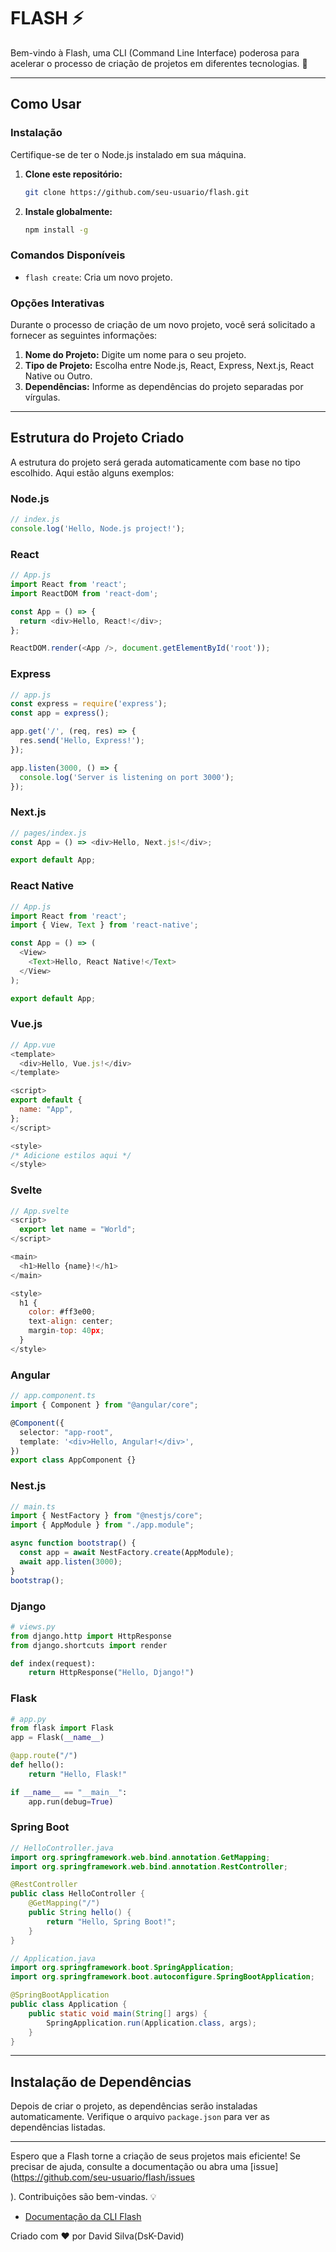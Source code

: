 # FLASH ⚡ 

Bem-vindo à Flash, uma CLI (Command Line Interface) poderosa para acelerar o processo de criação de projetos em diferentes tecnologias. 🚀

---

## Como Usar

### Instalação

Certifique-se de ter o Node.js instalado em sua máquina.

1. **Clone este repositório:**

   ```bash
   git clone https://github.com/seu-usuario/flash.git
   ```

2. **Instale globalmente:**

   ```bash
   npm install -g
   ```

### Comandos Disponíveis

- `flash create`: Cria um novo projeto.

### Opções Interativas

Durante o processo de criação de um novo projeto, você será solicitado a fornecer as seguintes informações:

1. **Nome do Projeto:** Digite um nome para o seu projeto.
2. **Tipo de Projeto:** Escolha entre Node.js, React, Express, Next.js, React Native ou Outro.
3. **Dependências:** Informe as dependências do projeto separadas por vírgulas.

---

## Estrutura do Projeto Criado

A estrutura do projeto será gerada automaticamente com base no tipo escolhido. Aqui estão alguns exemplos:

### Node.js

```javascript
// index.js
console.log('Hello, Node.js project!');
```

### React

```javascript
// App.js
import React from 'react';
import ReactDOM from 'react-dom';

const App = () => {
  return <div>Hello, React!</div>;
};

ReactDOM.render(<App />, document.getElementById('root'));
```

### Express

```javascript
// app.js
const express = require('express');
const app = express();

app.get('/', (req, res) => {
  res.send('Hello, Express!');
});

app.listen(3000, () => {
  console.log('Server is listening on port 3000');
});
```

### Next.js

```javascript
// pages/index.js
const App = () => <div>Hello, Next.js!</div>;

export default App;
```

### React Native

```javascript
// App.js
import React from 'react';
import { View, Text } from 'react-native';

const App = () => (
  <View>
    <Text>Hello, React Native!</Text>
  </View>
);

export default App;
```

### Vue.js

```javascript
// App.vue
<template>
  <div>Hello, Vue.js!</div>
</template>

<script>
export default {
  name: "App",
};
</script>

<style>
/* Adicione estilos aqui */
</style>
```

### Svelte

```javascript
// App.svelte
<script>
  export let name = "World";
</script>

<main>
  <h1>Hello {name}!</h1>
</main>

<style>
  h1 {
    color: #ff3e00;
    text-align: center;
    margin-top: 40px;
  }
</style>
```

### Angular

```typescript
// app.component.ts
import { Component } from "@angular/core";

@Component({
  selector: "app-root",
  template: '<div>Hello, Angular!</div>',
})
export class AppComponent {}
```

### Nest.js

```typescript
// main.ts
import { NestFactory } from "@nestjs/core";
import { AppModule } from "./app.module";

async function bootstrap() {
  const app = await NestFactory.create(AppModule);
  await app.listen(3000);
}
bootstrap();
```

### Django

```python
# views.py
from django.http import HttpResponse
from django.shortcuts import render

def index(request):
    return HttpResponse("Hello, Django!")
```

### Flask

```python
# app.py
from flask import Flask
app = Flask(__name__)

@app.route("/")
def hello():
    return "Hello, Flask!"

if __name__ == "__main__":
    app.run(debug=True)
```

### Spring Boot

```java
// HelloController.java
import org.springframework.web.bind.annotation.GetMapping;
import org.springframework.web.bind.annotation.RestController;

@RestController
public class HelloController {
    @GetMapping("/")
    public String hello() {
        return "Hello, Spring Boot!";
    }
}
```

```java
// Application.java
import org.springframework.boot.SpringApplication;
import org.springframework.boot.autoconfigure.SpringBootApplication;

@SpringBootApplication
public class Application {
    public static void main(String[] args) {
        SpringApplication.run(Application.class, args);
    }
}
```

---

## Instalação de Dependências

Depois de criar o projeto, as dependências serão instaladas automaticamente. Verifique o arquivo `package.json` para ver as dependências listadas.

---

Espero que a Flash torne a criação de seus projetos mais eficiente! Se precisar de ajuda, consulte a documentação ou abra uma [issue](https://github.com/seu-usuario/flash/issues

). Contribuições são bem-vindas. 💡

- [Documentação da CLI Flash](https://github.com/DsK-David/flash_cli/blob/main/DOCS.md)

Criado com :heart: por David Silva(DsK-David)
